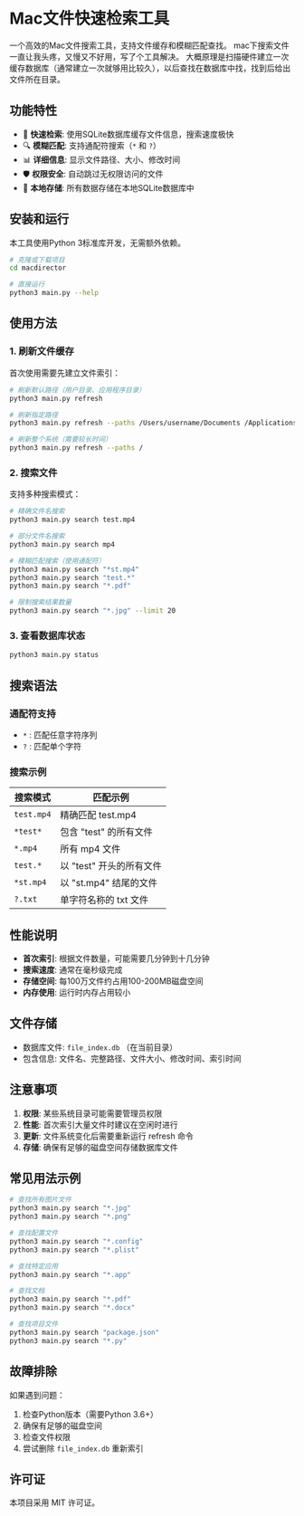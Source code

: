 # Mac文件快速检索工具

一个高效的Mac文件搜索工具，支持文件缓存和模糊匹配查找。
mac下搜索文件一直让我头疼，又慢又不好用，写了个工具解决。 大概原理是扫描硬件建立一次缓存数据库（通常建立一次就够用比较久），以后查找在数据库中找，找到后给出文件所在目录。

## 功能特性

- 🚀 **快速检索**: 使用SQLite数据库缓存文件信息，搜索速度极快
- 🔍 **模糊匹配**: 支持通配符搜索（`*` 和 `?`）
- 📊 **详细信息**: 显示文件路径、大小、修改时间
- 🛡️ **权限安全**: 自动跳过无权限访问的文件
- 💾 **本地存储**: 所有数据存储在本地SQLite数据库中

## 安装和运行

本工具使用Python 3标准库开发，无需额外依赖。

```bash
# 克隆或下载项目
cd macdirector

# 直接运行
python3 main.py --help
```

## 使用方法

### 1. 刷新文件缓存

首次使用需要先建立文件索引：

```bash
# 刷新默认路径（用户目录、应用程序目录）
python3 main.py refresh

# 刷新指定路径
python3 main.py refresh --paths /Users/username/Documents /Applications

# 刷新整个系统（需要较长时间）
python3 main.py refresh --paths /
```

### 2. 搜索文件

支持多种搜索模式：

```bash
# 精确文件名搜索
python3 main.py search test.mp4

# 部分文件名搜索
python3 main.py search mp4

# 模糊匹配搜索（使用通配符）
python3 main.py search "*st.mp4"
python3 main.py search "test.*"
python3 main.py search "*.pdf"

# 限制搜索结果数量
python3 main.py search "*.jpg" --limit 20
```

### 3. 查看数据库状态

```bash
python3 main.py status
```

## 搜索语法

### 通配符支持

- `*` : 匹配任意字符序列
- `?` : 匹配单个字符

### 搜索示例

| 搜索模式 | 匹配示例 |
|---------|---------|
| `test.mp4` | 精确匹配 test.mp4 |
| `*test*` | 包含 "test" 的所有文件 |
| `*.mp4` | 所有 mp4 文件 |
| `test.*` | 以 "test" 开头的所有文件 |
| `*st.mp4` | 以 "st.mp4" 结尾的文件 |
| `?.txt` | 单字符名称的 txt 文件 |

## 性能说明

- **首次索引**: 根据文件数量，可能需要几分钟到十几分钟
- **搜索速度**: 通常在毫秒级完成
- **存储空间**: 每100万文件约占用100-200MB磁盘空间
- **内存使用**: 运行时内存占用较小

## 文件存储

- 数据库文件: `file_index.db` （在当前目录）
- 包含信息: 文件名、完整路径、文件大小、修改时间、索引时间

## 注意事项

1. **权限**: 某些系统目录可能需要管理员权限
2. **性能**: 首次索引大量文件时建议在空闲时进行
3. **更新**: 文件系统变化后需要重新运行 refresh 命令
4. **存储**: 确保有足够的磁盘空间存储数据库文件

## 常见用法示例

```bash
# 查找所有图片文件
python3 main.py search "*.jpg"
python3 main.py search "*.png"

# 查找配置文件
python3 main.py search "*.config"
python3 main.py search "*.plist"

# 查找特定应用
python3 main.py search "*.app"

# 查找文档
python3 main.py search "*.pdf"
python3 main.py search "*.docx"

# 查找项目文件
python3 main.py search "package.json"
python3 main.py search "*.py"
```

## 故障排除

如果遇到问题：

1. 检查Python版本（需要Python 3.6+）
2. 确保有足够的磁盘空间
3. 检查文件权限
4. 尝试删除 `file_index.db` 重新索引

## 许可证

本项目采用 MIT 许可证。 
